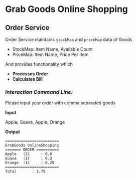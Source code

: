 # Grab Goods Online Shopping

## Order Service
Order Service maintains `stockMap` and `priceMap` data of Goods
- StockMap: Item Name, Available Count
- PriceMap: Item Name, Price Per Item

And provides functionality which
- **Processes Order** 
- **Calculates Bill**

### _Interaction Command Line:_

Please input your order with comma separated goods 

**Input**

Apple, Guava, Apple, Orange

**Output**
```
========================
GrabGoods OnlineShopping
======= ORDER ==========
Apple 	(2) 	: 0.6
Guava 	(1) 	: 0.3
Orange 	(1) 	: 0.25
========================
Total 		: 1.75
```
